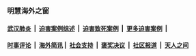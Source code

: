 
### 明慧海外之窗

####  [武汉肺炎](indexes/365.md?t=04021900) &nbsp;|&nbsp;  [迫害案例综述](indexes/328.md?t=04021900) &nbsp;|&nbsp; [迫害致死案例](indexes/277.md?t=04021900)  &nbsp;|&nbsp; [更多迫害案例](indexes/81.md?t=04021900)  &nbsp;|&nbsp; 
####  [时事评论](indexes/19.md?t=04021900) &nbsp;|&nbsp; [海外简讯](indexes/245.md?t=04021900)&nbsp;|&nbsp;  [社会支持](indexes/140.md?t=04021900) &nbsp;|&nbsp; [褒奖决议](indexes/282.md?t=04021900) &nbsp;|&nbsp; [社区报道](indexes/91.md?t=04021900)  &nbsp;|&nbsp; [天人之间](indexes/78.md?t=04021900) 

